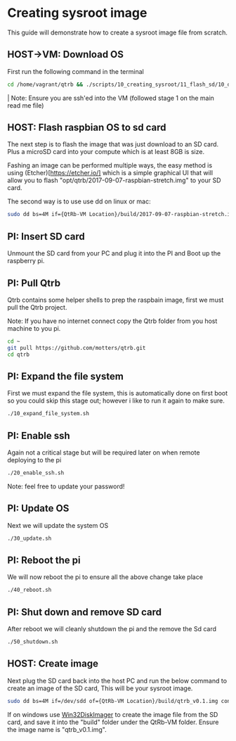 # Creating sysroot image

This guide will demonstrate how to create a sysroot image file from scratch.

## HOST->VM: Download OS

First run the following command in the terminal 

```bash
cd /home/vagrant/qtrb && ./scripts/10_creating_sysroot/11_flash_sd/10_download.sh
```

| Note: Ensure you are ssh'ed into the VM (followed stage 1 on the main read me file)

## HOST: Flash raspbian OS to sd card

The next step is to flash the image that was just download to an SD card. Plus a microSD card into your compute which is at least 8GB is size.

Fashing an image can be performed multiple ways, the easy method is using (Etcher)[https://etcher.io/] which is a simple graphical UI that will allow you to flash "opt/qtrb/2017-09-07-raspbian-stretch.img" to your SD card.

The second way is to use use dd on linux or mac:

```bash
sudo dd bs=4M if={QtRb-VM Location}/build/2017-09-07-raspbian-stretch.img of=/dev/sdd conv=fsync status=progress
```

## PI: Insert SD card

Unmount the SD card from your PC and plug it into the PI and Boot up the raspberry pi.

## PI: Pull Qtrb

Qtrb contains some helper shells to prep the raspbain image, first we must pull the Qtrb project.

Note: If you have no internet connect copy the Qtrb folder from you host machine to you pi.

```bash
cd ~
git pull https://github.com/motters/qtrb.git
cd qtrb
```

## PI: Expand the file system

First we must expand the file system, this is automatically done on first boot so you could skip this stage out; however i like to run it again to make sure.

```bash
./10_expand_file_system.sh
```

## PI: Enable ssh

Again not a critical stage but will be required later on when remote deploying to the pi

```bash
./20_enable_ssh.sh
```

 Note: feel free to update your password!

## PI: Update OS

 Next we will update the system OS

```bash
./30_update.sh
```

## PI: Reboot the pi

 We will now reboot the pi to ensure all the above change take place

```bash
./40_reboot.sh
```

## PI: Shut down and remove SD card

 After reboot we will cleanly shutdown the pi and the remove the Sd card

```bash
./50_shutdown.sh
```

## HOST: Create image

Next plug the SD card back into the host PC and run the below command to create an image of the SD card, This will be your sysroot image.

```bash
sudo dd bs=4M if=/dev/sdd of={QtRb-VM Location}/build/qtrb_v0.1.img conv=fsync status=progress
```

If on windows use [Win32DiskImager](http://sourceforge.net/projects/win32diskimager/) to create the image file from the SD card, and save it into the "build" folder under the QtRb-VM folder. Ensure the image name is "qtrb_v0.1.img".

